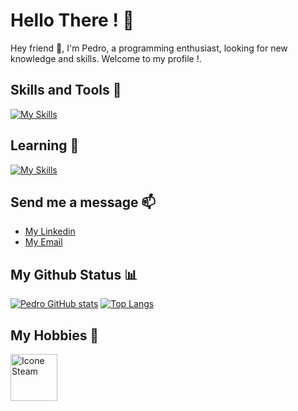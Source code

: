 # Hello There ! 🎈

Hey friend 👋, I'm Pedro, a programming enthusiast, looking for new knowledge and skills. Welcome to my profile !.

## Skills and Tools 🚀
[![My Skills](https://skillicons.dev/icons?i=js,html,css,mysql,git,github)](https://skillicons.dev)

## Learning 🌱 
[![My Skills](https://skillicons.dev/icons?i=react)](https://skillicons.dev)

## Send me a message 📫

- [My Linkedin](www.linkedin.com/in/pedro-da-silva-franco-dev1)
- [My Email](pedrofranco.dev1@gmail.com)

## My Github Status 📊

[![Pedro GitHub stats](https://github-readme-stats.vercel.app/api?username=PedroFranco-Dev)](https://github.com/anuraghazra/github-readme-stats)
[![Top Langs](https://github-readme-stats.vercel.app/api/top-langs/?username=PedroFranco-Dev&layout=compact)](https://github.com/anuraghazra/github-readme-stats)



## My Hobbies 🎨

<a href="https://steamcommunity.com/profiles/76561198377347213/">
  <img src="https://upload.wikimedia.org/wikipedia/commons/thumb/8/83/Steam_icon_logo.svg/512px-Steam_icon_logo.svg.png" alt="Icone Steam" width="75" height="75">
</a>

